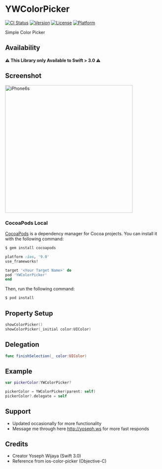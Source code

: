 # YWColorPicker
[![CI Status](https://travis-ci.org/nsnull0/YWColorPicker.svg?branch=master)](https://travis-ci.org/nsnull0/YWColorPicker)
[![Version](https://img.shields.io/cocoapods/v/YWColorPicker.svg?style=flat)](https://cocoapods.org/pods/YWColorPicker)
[![License](https://img.shields.io/cocoapods/l/YWColorPicker.svg?style=flat)](https://cocoapods.org/pods/YWColorPicker)
[![Platform](https://img.shields.io/cocoapods/p/YWColorPicker.svg?style=flat)](https://cocoapods.org/pods/YWColorPicker)

Simple Color Picker


## Availability
#### ⚠️ **This Library only Available to Swift > 3.0** ⚠️



## Screenshot
<img src="https://raw.github.com/nsnull0/YWColorPicker/master/ss_colorpicker.png" alt="iPhone6s" width="414" />

### CocoaPods Local
[CocoaPods](http://cocoapods.org) is a dependency manager for Cocoa projects. You can install it with the following command:

```bash
$ gem install cocoapods
```

```ruby
platform :ios, '9.0'
use_frameworks!

target '<Your Target Name>' do
pod 'YWColorPicker'
end
```

Then, run the following command:

```bash
$ pod install
```

## Property Setup
```swift
showColorPicker()
showColorPicker(_initial color:UIColor)
```

## Delegation
```swift
func finishSelection(_ color:UIColor)
```

## Example
```swift
var pickerColor:YWColorPicker?

pickerColor = YWColorPicker(parent: self)
pickerColor?.delegate = self

```


## Support
- Updated occasionally for more functionality
- Message me through here http://yoseph.ws for more fast responds


## Credits
- Creator Yoseph Wijaya (Swift 3.0)
- Reference from ios-color-picker (Objective-C)
